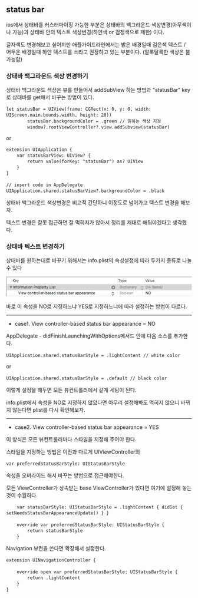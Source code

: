 ## status bar

ios에서 상태바를 커스터마이징 가능한 부분은 상태바의 백그라운드 색상변경(아무색이나 가능)과 상태바 안의 텍스트 색상변경(하얀색 or 검정색으로 제한)
이다. 

글자색도 변경해보고 싶어지만 애플가이드라인에서는 밝은 배경일때 검은색 텍스트 / 어두운 배경일때 하얀 텍스트를 쓰라고 권장하고 있는 부분이다.
(알록달록한 색상은 불가능함)

### 상태바 백그라운드 색상 변경하기

상태바 백그라운드 색상은 뷰를 만들어서 addSubView 하는 방법과 "statusBar" key로 상태바를 get해서 바꾸는 방법이 있다.
  

```
let statusBar = UIView(frame: CGRect(x: 0, y: 0, width: UIScreen.main.bounds.width, height: 20))
        statusBar.backgroundColor = .green // 원하는 색상 지정
        window?.rootViewController?.view.addSubview(statusBar)
```

or

```
extension UIApplication {
    var statusBarView: UIView? {
        return value(forKey: "statusBar") as? UIView
    }
}

// insert code in AppDelegate
UIApplication.shared.statusBarView?.backgroundColor = .black

```

상태바 백그라운드 색상변경은 비교적 간단하니 이정도로 넘어가고 텍스트 변경을 해보자.

텍스트 변경은 잘못 접근하면 잘 먹히지가 않아서 정리를 제대로 해둬야겠다고 생각했다. 

### 상태바 텍스트 변경하기

상태바를 원하는대로 바꾸기 위해서는 info.plist의 속성설정에 따라 두가지 종류로 나눌 수 있다

![](/images/post1/plist.png?raw=true")

바로 이 속성을 NO로 지정하느냐 YES로 지정하느냐에 따라 설정하는 방법이 다르다.

--- 

* case1. View controller-based status bar appearance = NO 

AppDelegate - didFinishLaunchingWithOptions메서드 안에 다음 소스를 추가한다.

```UIApplication.shared.statusBarStyle = .lightContent // white color```

or

```UIApplication.shared.statusBarStyle = .default // black color```

이렇게 설정을 해두면 모든 뷰컨트롤러에서 같게 세팅이 된다.

info.plist에서 속성을 NO로 지정하지 않았다면 아무리 설정해봐도 먹히지 않으니
바뀌지 않는다면 plist를 다시 확인해보자. 

---

* case2. View controller-based status bar appearance = YES

이 방식은 모든 뷰컨트롤러마다 스타일을 지정해 주어야 한다.

스타일을 지정하는 방법은 이전과 다르게 UIViewController의

```
var preferredStatusBarStyle: UIStatusBarStyle

```

속성을 오버라이드 해서 바꾸는 방법으로 접근해야한다. 

모든 ViewController가 상속받는 base ViewController가 있다면 여기에 설정해 놓는 것이 수월하다.

~~~
    var statusBarStyle: UIStatusBarStyle = .lightContent { didSet { setNeedsStatusBarAppearanceUpdate() } }
    
    override var preferredStatusBarStyle: UIStatusBarStyle {
        return statusBarStyle
    }
~~~

Navigation 뷰컨을 쓴다면 확장해서 설정한다.

```
extension UINavigationController {
    
    override open var preferredStatusBarStyle: UIStatusBarStyle {
        return .lightContent
    }
}

```